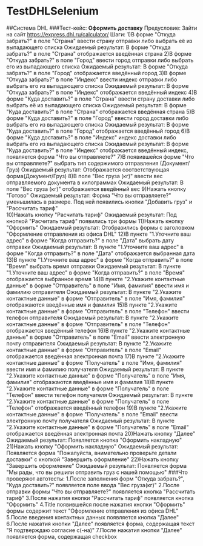 TestDHLSelenium
====================================
##Система DHL
###Тест-кейс:
**Оформить доставку**
	Предусловие:
		Зайти на сайт https://express.dhl.ru/calculator/
	Шаги:
		1)В форме "Откуда забрать?" в поле "Страна" ввести страну отправки либо выбрать её из выпадающего списка
			Ожидаемый результат:
				В форме "Откуда забрать?" в поле "Страна" отображается введённая страна
		2)В форме "Откуда забрать?" в поле "Город" ввести город отправки либо выбрать его из выпадающего списка
			Ожидаемый результат:
				В форме "Откуда забрать?" в поле "Город" отображается введённый город
		3)В форме "Откуда забрать?" в поле "Индекс" ввести индекс отправки либо выбрать его из выпадающего списка
			Ожидаемый результат:
				В форме "Откуда забрать?" в поле "Индекс" отображается введённый индекс
		4)В форме "Куда доставить?" в поле "Страна" ввести страну доставки либо выбрать её из выпадающего списка
			Ожидаемый результат:
				В форме "Куда доставить?" в поле "Страна" отображается введённая страна
		5)В форме "Куда доставить?" в поле "Город" ввести город доставки либо выбрать его из выпадающего списка
			Ожидаемый результат:
				В форме "Куда доставить?" в поле "Город" отображается введённый город
		6)В форме "Куда доставить?" в поле "Индекс" индекс доставки либо выбрать его из выпадающего списка
			Ожидаемый результат:
				В форме "Куда доставить?" в поле "Индекс" отображается введённый индекс, появляется форма "Что вы отправляете?"
		7)В появившейся форме "Что вы отправляете?" выбрать тип содержимого отправления (Документ/Груз)
			Ожидаемый результат:
				Отображается соответствующая форма(Документ/Груз)
				8)В поле "Вес груза (кг)" ввести вес отправляемого документа в килограммах
					Ожидаемый результат:
						В поле "Вес груза (кг)" отображается введённый вес
				9)Нажать кнопку "Готово"
					Ожидаемый результат:
						Форма "Что вы отправляете?" уменьшилась в размере. Под ней появились кнопки "Добавить груз" и "Расcчитать тариф"				
				10)Нажать кнопку "Расчитать тариф"
					Ожидаемый результат:
						Под кнопкой "Расчитать тариф" появились три формы
				11)Нажать кнопку "Оформить"
					Ожидаемый результат:
						Отобразились формы с заголовком "Оформление отправления из офиса DHL"
				12)В пункте "1.Уточните ваш адрес" в форме "Когда отправить?" в поле "Дата" выбрать дату отправки
					Ожидаемый результат:
						В пункте "1.Уточните ваш адрес" в форме "Когда отправить?" в поле "Дата" отображается выбранная дата
				13)В пункте "1.Уточните ваш адрес" в форме "Когда отправить?" в поле "Время" выбрать время отправки
					Ожидаемый результат:
						В пункте "1.Уточните ваш адрес" в форме "Когда отправить?" в поле "Время" отображается выбранное время
				14)В пункте "2.Укажите контактные данные" в форме "Отправитель" в поле "Имя, фамилия" ввести имя и фамилию отправителя
					Ожидаемый результат:
						В пункте "2.Укажите контактные данные" в форме "Отправитель" в поле "Имя, фамилия" отображаются введённые имя и фамилия
				15)В пункте "2.Укажите контактные данные" в форме "Отправитель" в поле "Телефон" ввести телефон отправителя
					Ожидаемый результат:
						В пункте "2.Укажите контактные данные" в форме "Отправитель" в поле "Телефон" отображается введённый телефон
				16)В пункте "2.Укажите контактные данные" в форме "Отправитель" в поле "Email" ввести электронную почту отправителя
					Ожидаемый результат:
						В пункте "2.Укажите контактные данные" в форме "Отправитель" в поле "Email" отображается введённая электронная почта
				17)В пункте "2.Укажите контактные данные" в форме "Получатель" в поле "Имя, фамилия" ввести имя и фамилию получателя
					Ожидаемый результат:
						В пункте "2.Укажите контактные данные" в форме "Получатель" в поле "Имя, фамилия" отображаются введённые имя и фамилия
				18)В пункте "2.Укажите контактные данные" в форме "Получатель" в поле "Телефон" ввести телефон получателя
					Ожидаемый результат:
						В пункте "2.Укажите контактные данные" в форме "Получатель" в поле "Телефон" отображается введённый телефон
				19)В пункте "2.Укажите контактные данные" в форме "Получатель" в поле "Email" ввести электронную почту получателя
					Ожидаемый результат:
						В пункте "2.Укажите контактные данные" в форме "Получатель" в поле "Email" отображается введённая электронная почта
				20)Нажать кнопку "Далее"
					Ожидаемый результат:
						Появляется кнопка "Оформить накладную"
				21)Нажать кнопку "Оформить накладную"
					Ожидаемый результат:
						Появляется форма "Пожалуйста, внимательно проверьте детали доставки" с кнопкой "Завершить оформление"
				22)Нажать кнопку "Завершить оформление"
					Ожидаемый результат:
						Появляется форма "Мы рады, что вы решили отправить груз с нашей помощью"
###Что проверяют автотесты:
1.После заполнения форм "Откуда забрать?", "Куда доставить?" появляется поле ввода "Вес груза(кг)"
2.После отправки формы "Что вы отправляете?" появляется кнопка "Рассчитать тариф"
3.После нажатия кнопки "Рассчитать тариф" появляется кнопка "Оформить"
4.Title появившейся после нажатия кнопки "Оформить" формы содержит текст "Оформление отправления из офиса DHL"
5.После введения контактных данных появляется кнопка "Далее"
6.После нажатия кнопки "Далее" появляется форма, содержащая текст "Я подтверждаю согласие с(-на)"
7.После нажатия кнопки "Далее" появляется форма, содержащая checkbox
